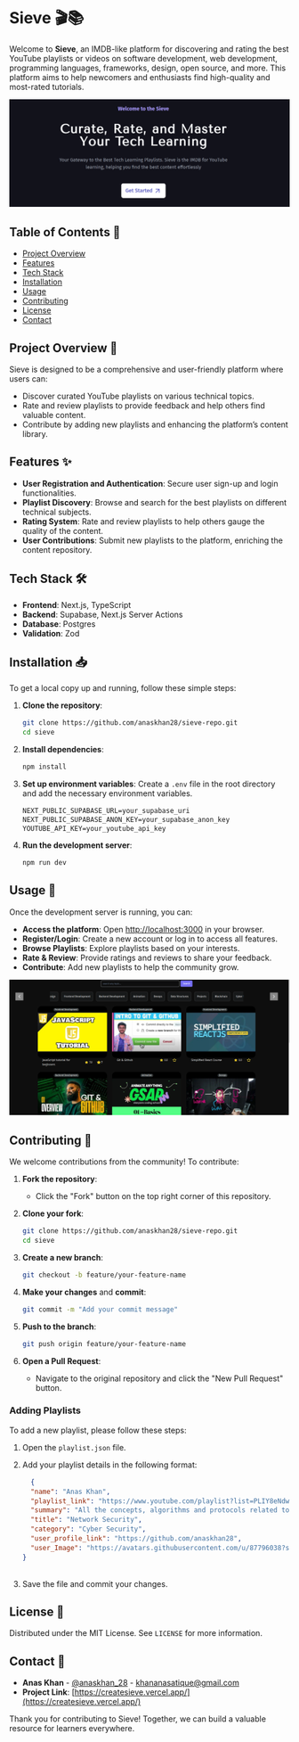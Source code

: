 # Sieve 🎬📚

Welcome to **Sieve**, an IMDB-like platform for discovering and rating the best YouTube playlists or videos on software development, web development, programming languages, frameworks, design, open source, and more. This platform aims to help newcomers and enthusiasts find high-quality and most-rated tutorials.

![Sieve Banner](public/banner.png)

## Table of Contents 📑

- [Project Overview](#project-overview-📝)
- [Features](#features-✨)
- [Tech Stack](#tech-stack-🛠️)
- [Installation](#installation-📥)
- [Usage](#usage-🚀)
- [Contributing](#contributing-🤝)
- [License](#license-📄)
- [Contact](#contact-📧)

## Project Overview 📝

Sieve is designed to be a comprehensive and user-friendly platform where users can:
- Discover curated YouTube playlists on various technical topics.
- Rate and review playlists to provide feedback and help others find valuable content.
- Contribute by adding new playlists and enhancing the platform’s content library.

## Features ✨

- **User Registration and Authentication**: Secure user sign-up and login functionalities.
- **Playlist Discovery**: Browse and search for the best playlists on different technical subjects.
- **Rating System**: Rate and review playlists to help others gauge the quality of the content.
- **User Contributions**: Submit new playlists to the platform, enriching the content repository.

## Tech Stack 🛠️

- **Frontend**: Next.js, TypeScript
- **Backend**: Supabase, Next.js Server Actions
- **Database**: Postgres
- **Validation**: Zod

## Installation 📥

To get a local copy up and running, follow these simple steps:

1. **Clone the repository**:
    ```bash
    git clone https://github.com/anaskhan28/sieve-repo.git
    cd sieve
    ```

2. **Install dependencies**:
    ```bash
    npm install
    ```

3. **Set up environment variables**: Create a `.env` file in the root directory and add the necessary environment variables.
    ```
    NEXT_PUBLIC_SUPABASE_URL=your_supabase_uri
    NEXT_PUBLIC_SUPABASE_ANON_KEY=your_supabase_anon_key
    YOUTUBE_API_KEY=your_youtube_api_key
    ```

4. **Run the development server**:
    ```bash
    npm run dev
    ```

## Usage 🚀

Once the development server is running, you can:

- **Access the platform**: Open [http://localhost:3000](http://localhost:3000) in your browser.
- **Register/Login**: Create a new account or log in to access all features.
- **Browse Playlists**: Explore playlists based on your interests.
- **Rate & Review**: Provide ratings and reviews to share your feedback.
- **Contribute**: Add new playlists to help the community grow.

![Sieve Screenshot](public/playlist.png)

## Contributing 🤝

We welcome contributions from the community! To contribute:

1. **Fork the repository**:
    - Click the "Fork" button on the top right corner of this repository.

2. **Clone your fork**:
    ```bash
    git clone https://github.com/anaskhan28/sieve-repo.git
    cd sieve
    ```

3. **Create a new branch**:
    ```bash
    git checkout -b feature/your-feature-name
    ```

4. **Make your changes** and **commit**:
    ```bash
    git commit -m "Add your commit message"
    ```

5. **Push to the branch**:
    ```bash
    git push origin feature/your-feature-name
    ```

6. **Open a Pull Request**:
    - Navigate to the original repository and click the "New Pull Request" button.

### Adding Playlists

To add a new playlist, please follow these steps:

1. Open the `playlist.json` file.
2. Add your playlist details in the following format:

    ```json
      {
      "name": "Anas Khan",
      "playlist_link": "https://www.youtube.com/playlist?list=PLIY8eNdw5tW_7-QrsY_n9nC0Xfhs1tLEK",
      "summary": "All the concepts, algorithms and protocols related to Network Security which you as an IT student will need the most.",
      "title": "Network Security",
      "category": "Cyber Security",
      "user_profile_link": "https://github.com/anaskhan28",
      "user_Image": "https://avatars.githubusercontent.com/u/87796038?s=96&v=4"
    }
  
    ```

3. Save the file and commit your changes.

## License 📄

Distributed under the MIT License. See `LICENSE` for more information.

## Contact 📧

- **Anas Khan** - [@anaskhan_28](https://x.com/anaskhan_28) - khananasatique@gmail.com
- **Project Link**: [https://createsieve.vercel.app/](https://createsieve.vercel.app/)

Thank you for contributing to Sieve! Together, we can build a valuable resource for learners everywhere.
